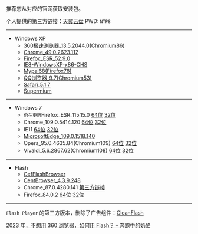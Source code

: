 推荐您从对应的官网获取安装包。  

个人提供的第三方链接：[天翼云盘](https://cloud.189.cn/t/mqAR7fvUvQni)  PWD: `NTP8` 

----------------
* Windows XP
  * [360极速浏览器_13.5.2044.0(Chromium86)](https://down.360safe.com/cse/360cse_13.5.2044.0.exe)
  * [Chrome_49.0.2623.112](https://dl.google.com/release2/h8vnfiy7pvn3lxy9ehfsaxlrnnukgff8jnodrp0y21vrlem4x71lor5zzkliyh8fv3sryayu5uk5zi20ep7dwfnwr143dzxqijv/49.0.2623.112_chrome_installer.exe)
  * [Firefox_ESR_52.9.0](https://ftp.mozilla.org/pub/firefox/releases/52.9.0esr/win32/zh-CN/Firefox%20Setup%2052.9.0esr.exe)
  * [IE8-WindowsXP-x86-CHS](https://download.microsoft.com/download/1/6/1/16174D37-73C1-4F76-A305-902E9D32BAC9/IE8-WindowsXP-x86-CHS.exe)
  * [Mypal68(Firefox78)](https://github.com/Feodor2/Mypal68/releases)
  * [QQ浏览器_9.7(Chromium53)](http://dldir1.qq.com/invc/tt/QQBrowser_Setup_9.7.exe)
  * [Safari_5.1.7](http://appldnld.apple.com/Safari5/041-5487.20120509.INU8B/SafariSetup.exe)
  * [Supermium](https://github.com/win32ss/supermium/releases)
----------------
* Windows 7
  * `仍在更新`Firefox_ESR_115.15.0 [64位](https://ftp.mozilla.org/pub/firefox/releases/115.15.0esr/win64/zh-CN/Firefox%20Setup%20115.15.0esr.exe) [32位](https://ftp.mozilla.org/pub/firefox/releases/115.15.0esr/win32/zh-CN/Firefox%20Setup%20115.15.0esr.exe)
  * Chrome_109.0.5414.120 [64位](https://dl.google.com/release2/chrome/czao2hrvpk5wgqrkz4kks5r734_109.0.5414.120/109.0.5414.120_chrome_installer.exe) [32位](https://dl.google.com/release2/chrome/acihtkcueyye3ymoj2afvv7ulzxa_109.0.5414.120/109.0.5414.120_chrome_installer.exe)
  * IE11 [64位](https://www.microsoft.com/zh-cn/download/details.aspx?id=41628) [32位](https://www.microsoft.com/zh-cn/download/details.aspx?id=40907)
  * [MicrosoftEdge_109.0.1518.140](https://www.microsoft.com/zh-cn/edge/download)
  * Opera_95.0.4635.84(Chromium109) [64位](https://get.opera.com/ftp/pub/opera/desktop/95.0.4635.84/win/Opera_95.0.4635.84_Setup_x64.exe) [32位](https://get.opera.com/ftp/pub/opera/desktop/95.0.4635.84/win/Opera_95.0.4635.84_Setup.exe)
  * Vivaldi_5.6.2867.62(Chromium108) [64位](https://downloads.vivaldi.com/stable/Vivaldi.5.6.2867.62.x64.exe) [32位](https://downloads.vivaldi.com/stable/Vivaldi.5.6.2867.62.exe)
 ----------------
* Flash
  * [CefFlashBrowser](https://github.com/Mzying2001/CefFlashBrowser/releases)
  * [CentBrowser_4.3.9.248](https://centbrowser.cn/history.html)
  * Chrome_87.0.4280.141 [第三方链接](https://zhuanlan.zhihu.com/p/614438195)
  * Firefox_84.0.2 [64位](https://ftp.mozilla.org/pub/firefox/releases/84.0.2/win64/zh-CN/) [32位](https://ftp.mozilla.org/pub/firefox/releases/84.0.2/win32/zh-CN/)

 ----------------
`Flash Player` 的第三方版本，删除了广告组件：[CleanFlash](https://gitlab.com/cleanflash/installer/-/releases)  

[2023 年，不想用 360 浏览器，如何用 Flash？ - 奔跑中的奶酪](https://www.runningcheese.com/flash)
